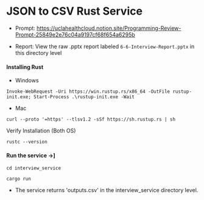 # JSON to CSV Rust Service 

+ Prompt: https://uclahealthcloud.notion.site/Programming-Review-Prompt-25849e2e76c04a9197cf68f654a6295b

+ Report: View the raw .pptx report labeled `6-6-Interview-Report.pptx` in this directory level

#### Installing Rust 

+ Windows

```Invoke-WebRequest -Uri https://win.rustup.rs/x86_64 -OutFile rustup-init.exe; Start-Process .\rustup-init.exe -Wait```

+ Mac

```curl --proto '=https' --tlsv1.2 -sSf https://sh.rustup.rs | sh```

Verify Installation (Both OS)

```rustc --version```

#### Run the service ->]

```cd interview_service```

```cargo run```

+ The service returns 'outputs.csv' in the interview_service directory level.
